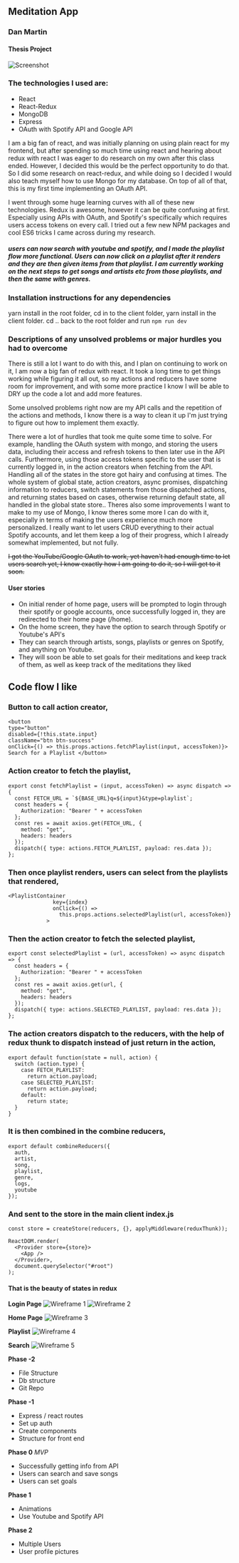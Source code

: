 ## Meditation App
### Dan Martin
#### Thesis Project

![Screenshot](/images/Screenshot.png)

### The technologies I used are:
  * React
  * React-Redux
  * MongoDB
  * Express
  * OAuth with Spotify API and Google API

I am a big fan of react, and was initially planning on using plain react for my frontend, but after spending so much time using react and hearing about redux with react I was eager to do research on my own after this class ended. However, I decided this would be the perfect opportunity to do that. So I did some research on react-redux, and while doing so I decided I would also teach myself how to use Mongo for my database. On top of all of that, this is my first time implementing an OAuth API.

I went through some huge learning curves with all of these new technologies. Redux is awesome, however it can be quite confusing at first. Especially using APIs with OAuth, and Spotify's specifically which requires users access tokens on every call. I tried out a few new NPM packages and cool ES6 tricks I came across during my research.

##### users can now search with youtube and spotify, and I made the playlist flow more functional. Users can now click on a playlist after it renders and they are then given items from that playlist. I am currently working on the next steps to get songs and artists etc from those playlists, and then the same with genres.


### Installation instructions for any dependencies
yarn install in the root folder, cd in to the client folder, yarn install in the client folder. cd .. back to the root folder and run `npm run dev`

### Descriptions of any unsolved problems or major hurdles you had to overcome

There is still a lot I want to do with this, and I plan on continuing to work on it, I am now a big fan of redux with react. It took a long time to get things working while figuring it all out, so my actions and reducers have some room for improvement, and with some more practice I know I will be able to DRY up the code a lot and add more features.

Some unsolved problems right now are my API calls and the repetition of the actions and methods, I know there is a way to clean it up I'm just trying to figure out how to implement them exactly.

There were a lot of hurdles that took me quite some time to solve. For example, handling the OAuth system with mongo, and storing the users data, including their access and refresh tokens to then later use in the API calls. Furthermore, using those access tokens specific to the user that is currently logged in, in the action creators when fetching from the API. Handling all of the states in the store got hairy and confusing at times. The whole system of global state, action creators, async promises, dispatching information to reducers, switch statements from those dispatched actions, and returning states based on cases, otherwise returning default state, all handled in the global state store.. Theres also some improvements I want to make to my use of Mongo, I know theres some more I can do with it, especially in terms of making the users experience much more personalized. I really want to let users CRUD everything to their actual Spotify accounts, and let them keep a log of their progress, which I already somewhat implemented, but not fully.

~~I got the YouTube/Google OAuth to work, yet haven't had enough time to let users search yet, I know exactly how I am going to do it, so I will get to it soon.~~



#### User stories

- On initial render of home page, users will be prompted to login through their spotify or google accounts, once successfully logged in, they are redirected to their home page (/home).
- On the home screen, they have the option to search through Spotify or Youtube's API's
- They can search through artists, songs, playlists or genres on Spotify, and anything on Youtube.
- They will soon be able to set goals for their meditations and keep track of them, as well as keep track of the meditations they liked

## Code flow I like
### Button to call action creator,
```
<button 
type="button"
disabled={!this.state.input}
className="btn btn-success"
onClick={() => this.props.actions.fetchPlaylist(input, accessToken)}> Search for a Playlist </button>
```
### Action creator to fetch the playlist,
```
export const fetchPlaylist = (input, accessToken) => async dispatch => {
  const FETCH_URL = `${BASE_URL}q=${input}&type=playlist`;
  const headers = {
    Authorization: "Bearer " + accessToken
  };
  const res = await axios.get(FETCH_URL, {
    method: "get",
    headers: headers
  });
  dispatch({ type: actions.FETCH_PLAYLIST, payload: res.data });
};
```
### Then once playlist renders, users can select from the playlists that rendered,
```
<PlaylistContainer
              key={index}
              onClick={() =>
                this.props.actions.selectedPlaylist(url, accessToken)}
            >
```
### Then the action creator to fetch the selected playlist,
```
export const selectedPlaylist = (url, accessToken) => async dispatch => {
  const headers = {
    Authorization: "Bearer " + accessToken
  };
  const res = await axios.get(url, {
    method: "get",
    headers: headers
  });
  dispatch({ type: actions.SELECTED_PLAYLIST, payload: res.data });
};
```
### The action creators dispatch to the reducers, with the help of redux thunk to dispatch instead of just return in the action,
```
export default function(state = null, action) {
  switch (action.type) {
    case FETCH_PLAYLIST:
      return action.payload;
    case SELECTED_PLAYLIST:
      return action.payload;
    default:
      return state;
  }
}
```
### It is then combined in the combine reducers,
```
export default combineReducers({
  auth,
  artist,
  song,
  playlist,
  genre,
  logs,
  youtube
});
```
### And sent to the store in the main client index.js
```
const store = createStore(reducers, {}, applyMiddleware(reduxThunk));

ReactDOM.render(
  <Provider store={store}>
    <App />
  </Provider>,
  document.querySelector("#root")
);
```
#### That is the beauty of states in redux

**Login Page**
![Wireframe 1](./images/login.jpg)
![Wireframe 2](./images/register.jpg)

**Home Page**
![Wireframe 3](./images/home.jpg)

**Playlist**
![Wireframe 4](./images/playlist.jpg)

**Search**
![Wireframe 5](./images/search.jpg)



  **Phase -2**
* File Structure
* Db structure
* Git Repo

**Phase -1**
* Express / react routes
* Set up auth
* Create components
* Structure for front end

**Phase 0** *MVP*
* Successfully getting info from API
* Users can search and save songs
* Users can set goals

**Phase 1**
* Animations
* Use Youtube and Spotify API

**Phase 2**
* Multiple Users
* User profile pictures
